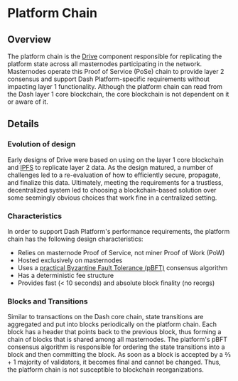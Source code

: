 # Platform Chain

## Overview

The platform chain is the [Drive](../explanations/drive.md) component responsible for replicating the platform state across all masternodes participating in the network. Masternodes operate this Proof of Service (PoSe) chain to provide layer 2 consensus and support Dash Platform-specific requirements without impacting layer 1 functionality. Although the platform chain can read from the Dash layer 1 core blockchain, the core blockchain is not dependent on it or aware of it. 

## Details

### Evolution of design

Early designs of Drive were based on using on the layer 1 core blockchain and [IPFS](https://docs.ipfs.io/introduction/overview/) to replicate layer 2 data. As the design matured, a number of challenges led to a re-evaluation of how to efficiently secure, propagate, and finalize this data. Ultimately, meeting the requirements for a trustless, decentralized system led to choosing a blockchain-based solution over some seemingly obvious choices that work fine in a centralized setting.

### Characteristics

In order to support Dash Platform's performance requirements, the platform chain has the following design characteristics:
- Relies on masternode Proof of Service, not miner Proof of Work (PoW)
- Hosted exclusively on masternodes
- Uses a [practical Byzantine Fault Tolerance (pBFT)](../reference/glossary.md#practical-byzantine-fault-tolerance-pbft) consensus algorithm
- Has a deterministic fee structure
- Provides fast (< 10 seconds) and absolute block finality (no reorgs) 

### Blocks and Transitions

Similar to transactions on the Dash core chain, state transitions are aggregated and put into blocks periodically on the platform chain. Each block has a header that points back to the previous block, thus forming a chain of blocks that is shared among all masternodes. The platform's pBFT consensus algorithm is responsible for ordering the state transitions into a block and then committing the block. As soon as a block is accepted by a ⅔ + 1 majority of validators, it becomes final and cannot be changed. Thus, the platform chain is not susceptible to blockchain reorganizations.